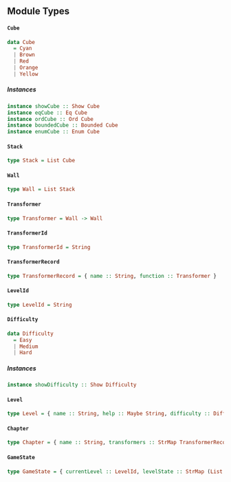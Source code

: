 ## Module Types

#### `Cube`

``` purescript
data Cube
  = Cyan
  | Brown
  | Red
  | Orange
  | Yellow
```

##### Instances
``` purescript
instance showCube :: Show Cube
instance eqCube :: Eq Cube
instance ordCube :: Ord Cube
instance boundedCube :: Bounded Cube
instance enumCube :: Enum Cube
```

#### `Stack`

``` purescript
type Stack = List Cube
```

#### `Wall`

``` purescript
type Wall = List Stack
```

#### `Transformer`

``` purescript
type Transformer = Wall -> Wall
```

#### `TransformerId`

``` purescript
type TransformerId = String
```

#### `TransformerRecord`

``` purescript
type TransformerRecord = { name :: String, function :: Transformer }
```

#### `LevelId`

``` purescript
type LevelId = String
```

#### `Difficulty`

``` purescript
data Difficulty
  = Easy
  | Medium
  | Hard
```

##### Instances
``` purescript
instance showDifficulty :: Show Difficulty
```

#### `Level`

``` purescript
type Level = { name :: String, help :: Maybe String, difficulty :: Difficulty, initial :: Wall, target :: Wall }
```

#### `Chapter`

``` purescript
type Chapter = { name :: String, transformers :: StrMap TransformerRecord, levels :: StrMap Level }
```

#### `GameState`

``` purescript
type GameState = { currentLevel :: LevelId, levelState :: StrMap (List TransformerId) }
```


